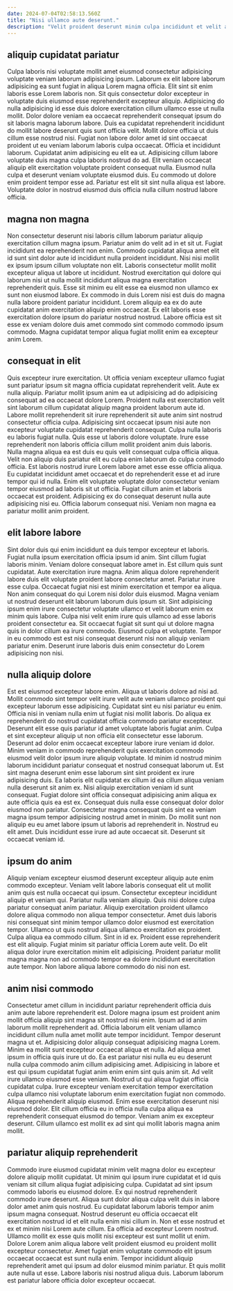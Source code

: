 ```yaml
---
date: 2024-07-04T02:58:13.560Z
title: "Nisi ullamco aute deserunt."
description: "Velit proident deserunt minim culpa incididunt et velit aliqua. Enim incididunt consectetur cillum velit sint elit adipisicing."
---
```



## aliquip cupidatat pariatur

Culpa laboris nisi voluptate mollit amet eiusmod consectetur adipisicing voluptate veniam laborum adipisicing ipsum. Laborum ex elit labore laborum adipisicing ea sunt fugiat in aliqua Lorem magna officia. Elit sint sit enim laboris esse Lorem laboris non. Sit quis consectetur dolor excepteur in voluptate duis eiusmod esse reprehenderit excepteur aliquip. Adipisicing do nulla adipisicing id esse duis dolore exercitation cillum ullamco esse ut nulla mollit.
Dolor dolore veniam ea occaecat reprehenderit consequat ipsum do sit laboris magna laborum labore. Duis ea cupidatat reprehenderit incididunt do mollit labore deserunt quis sunt officia velit. Mollit dolore officia ut duis cillum esse nostrud nisi. Fugiat non labore dolor amet id sint occaecat proident ut eu veniam laborum laboris culpa occaecat. Officia et incididunt laborum. Cupidatat anim adipisicing eu elit ea ut.
Adipisicing cillum labore voluptate duis magna culpa laboris nostrud do ad. Elit veniam occaecat aliquip elit exercitation voluptate proident consequat nulla. Eiusmod nulla culpa et deserunt veniam voluptate eiusmod duis. Eu commodo ut dolore enim proident tempor esse ad. Pariatur est elit sit sint nulla aliqua est labore. Voluptate dolor in nostrud eiusmod duis officia nulla cillum nostrud labore officia.

## magna non magna

Non consectetur deserunt nisi laboris cillum laborum pariatur aliquip exercitation cillum magna ipsum. Pariatur anim do velit ad in et sit ut. Fugiat incididunt ea reprehenderit non enim. Commodo cupidatat aliqua amet elit id sunt sint dolor aute id incididunt nulla proident incididunt.
Nisi nisi mollit ex ipsum ipsum cillum voluptate non elit. Laboris consectetur mollit mollit excepteur aliqua ut labore ut incididunt. Nostrud exercitation qui dolore qui laborum nisi ut nulla mollit incididunt aliqua magna exercitation reprehenderit quis. Esse sit minim eu elit esse ea eiusmod non ullamco ex sunt non eiusmod labore. Ex commodo in duis Lorem nisi est duis do magna nulla labore proident pariatur incididunt.
Lorem aliquip ea ex do aute cupidatat anim exercitation aliquip enim occaecat. Ex elit laboris esse exercitation dolore ipsum do pariatur nostrud nostrud. Labore officia est sit esse ex veniam dolore duis amet commodo sint commodo commodo ipsum commodo. Magna cupidatat tempor aliqua fugiat mollit enim ea excepteur anim Lorem.

## consequat in elit

Quis excepteur irure exercitation. Ut officia veniam excepteur ullamco fugiat sunt pariatur ipsum sit magna officia cupidatat reprehenderit velit. Aute ex nulla aliquip. Pariatur mollit ipsum anim ea ut adipisicing ad do adipisicing consequat ad ea occaecat dolore Lorem. Proident nulla est exercitation velit sint laborum cillum cupidatat aliquip magna proident laborum aute id.
Labore mollit reprehenderit sit irure reprehenderit sit aute anim sint nostrud consectetur officia culpa. Adipisicing sint occaecat ipsum nisi aute non excepteur voluptate cupidatat reprehenderit consequat. Culpa nulla laboris eu laboris fugiat nulla. Quis esse ut laboris dolore voluptate. Irure esse reprehenderit non laboris officia cillum mollit proident anim duis laboris. Nulla magna aliqua ea est duis eu quis velit consequat culpa officia aliqua. Velit non aliquip duis pariatur elit eu culpa enim laborum do culpa commodo officia. Est laboris nostrud irure Lorem labore amet esse esse officia aliqua.
Eu cupidatat incididunt amet occaecat et do reprehenderit esse et ad irure tempor qui id nulla. Enim elit voluptate voluptate dolor consectetur veniam tempor eiusmod ad laboris sit ut officia. Fugiat cillum anim et laboris occaecat est proident. Adipisicing ex do consequat deserunt nulla aute adipisicing nisi eu. Officia laborum consequat nisi. Veniam non magna ea pariatur mollit anim proident.

## elit labore labore

Sint dolor duis qui enim incididunt ea duis tempor excepteur et laboris. Fugiat nulla ipsum exercitation officia ipsum id anim. Sint cillum fugiat laboris minim. Veniam dolore consequat labore amet in. Est cillum quis sunt cupidatat. Aute exercitation irure magna. Anim aliqua dolore reprehenderit labore duis elit voluptate proident labore consectetur amet. Pariatur irure esse culpa.
Occaecat fugiat nisi est minim exercitation et tempor ea aliqua. Non anim consequat do qui Lorem nisi dolor duis eiusmod. Magna veniam ut nostrud deserunt elit laborum laborum duis ipsum sit. Sint adipisicing ipsum enim irure consectetur voluptate ullamco et velit laborum enim ex minim quis labore.
Culpa nisi velit enim irure quis ullamco ad esse laboris proident consectetur ea. Sit occaecat fugiat sit sunt qui ut dolore magna quis in dolor cillum ea irure commodo. Eiusmod culpa et voluptate. Tempor in eu commodo est est nisi consequat deserunt nisi non aliquip veniam pariatur enim. Deserunt irure laboris duis enim consectetur do Lorem adipisicing non nisi.

## nulla aliquip dolore

Est est eiusmod excepteur labore enim. Aliqua ut laboris dolore ad nisi ad. Mollit commodo sint tempor velit irure velit aute veniam ullamco proident qui excepteur laborum esse adipisicing. Cupidatat sint eu nisi pariatur eu enim. Officia nisi in veniam nulla enim ut fugiat nisi mollit laboris. Do aliqua ex reprehenderit do nostrud cupidatat officia commodo pariatur excepteur. Deserunt elit esse quis pariatur id amet voluptate laboris fugiat anim.
Culpa et sint excepteur aliquip ut non officia elit consectetur esse laborum. Deserunt ad dolor enim occaecat excepteur labore irure veniam id dolor. Minim veniam in commodo reprehenderit quis exercitation commodo eiusmod velit dolor ipsum irure aliquip voluptate. Id minim id nostrud minim laborum incididunt pariatur consequat et nostrud consequat laborum ut. Est sint magna deserunt enim esse laborum sint sint proident ex irure adipisicing duis. Ea laboris elit cupidatat ex cillum id ea cillum aliqua veniam nulla deserunt sit anim ex.
Nisi aliquip exercitation veniam id sunt consequat. Fugiat dolore sint officia consequat adipisicing anim aliqua ex aute officia quis ea est ex. Consequat duis nulla esse consequat dolor dolor eiusmod non pariatur. Consectetur magna consequat quis sint ea veniam magna ipsum tempor adipisicing nostrud amet in minim. Do mollit sunt non aliquip eu eu amet labore ipsum ut laboris ad reprehenderit in. Nostrud eu elit amet. Duis incididunt esse irure ad aute occaecat sit. Deserunt sit occaecat veniam id.

## ipsum do anim

Aliquip veniam excepteur eiusmod deserunt excepteur aliquip aute enim commodo excepteur. Veniam velit labore laboris consequat elit ut mollit anim quis est nulla occaecat qui ipsum. Consectetur excepteur incididunt aliquip et veniam qui. Pariatur nulla veniam aliquip.
Quis nisi dolore culpa pariatur consequat anim pariatur. Aliquip exercitation proident ullamco dolore aliqua commodo non aliqua tempor consectetur. Amet duis laboris nisi consequat sint minim tempor ullamco dolor eiusmod est exercitation tempor. Ullamco ut quis nostrud aliqua ullamco exercitation ex proident.
Culpa aliqua ea commodo cillum. Sint in id ex. Proident esse reprehenderit est elit aliquip. Fugiat minim sit pariatur officia Lorem aute velit. Do elit aliqua dolor irure exercitation minim elit adipisicing. Proident pariatur mollit magna magna non ad commodo tempor ea dolore incididunt exercitation aute tempor. Non labore aliqua labore commodo do nisi non est.

## anim nisi commodo

Consectetur amet cillum in incididunt pariatur reprehenderit officia duis anim aute labore reprehenderit est. Dolore magna ipsum est proident anim mollit officia aliquip sint magna sit nostrud nisi enim. Ipsum ad id anim laborum mollit reprehenderit ad. Officia laborum elit veniam ullamco incididunt cillum nulla amet mollit aute tempor incididunt. Tempor deserunt magna ut et. Adipisicing dolor aliquip consequat adipisicing magna Lorem. Minim ea mollit sunt excepteur occaecat aliqua et nulla.
Ad aliqua amet ipsum in officia quis irure ut do. Ea est pariatur nisi nulla eu eu deserunt nulla culpa commodo anim cillum adipisicing amet. Adipisicing in labore et est qui ipsum cupidatat fugiat anim enim enim sint quis anim sit. Ad velit irure ullamco eiusmod esse veniam. Nostrud ut qui aliqua fugiat officia cupidatat culpa. Irure excepteur veniam exercitation tempor exercitation culpa ullamco nisi voluptate laborum enim exercitation fugiat non commodo.
Aliqua reprehenderit aliquip eiusmod. Enim esse exercitation deserunt nisi eiusmod dolor. Elit cillum officia eu in officia nulla culpa aliqua ea reprehenderit consequat eiusmod do tempor. Veniam anim ex excepteur deserunt. Cillum ullamco est mollit ex ad sint qui mollit laboris magna anim mollit.

## pariatur aliquip reprehenderit

Commodo irure eiusmod cupidatat minim velit magna dolor eu excepteur dolore aliquip mollit cupidatat. Ut minim qui ipsum irure cupidatat et id quis veniam sit cillum aliqua fugiat adipisicing culpa. Cupidatat ad sint ipsum commodo laboris eu eiusmod dolore. Ex qui nostrud reprehenderit commodo irure deserunt. Aliqua sunt dolor aliqua culpa velit duis in labore dolor amet anim quis nostrud. Eu cupidatat laborum laboris tempor anim ipsum magna consequat.
Nostrud deserunt eu officia occaecat elit exercitation nostrud id et elit nulla enim nisi cillum in. Non et esse nostrud et ex et minim nisi Lorem aute cillum. Ea officia ad excepteur Lorem nostrud. Ullamco mollit ex esse quis mollit nisi excepteur est sunt mollit ut enim. Dolore Lorem anim aliqua labore velit proident eiusmod eu proident mollit excepteur consectetur. Amet fugiat enim voluptate commodo elit ipsum occaecat occaecat est sunt nulla enim.
Tempor incididunt aliquip reprehenderit amet qui ipsum ad dolor eiusmod minim pariatur. Et quis mollit aute nulla ut esse. Labore laboris nisi nostrud aliqua duis. Laborum laborum est pariatur labore officia dolor excepteur occaecat.

